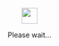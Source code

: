 <div align="center" >
  <br/>
  <img src="https://github.githubassets.com/images/spinners/octocat-spinner-64.gif" width="32" height="32" />
  <br/>
  <p>Please wait...</p>
  <br/>
</div>
